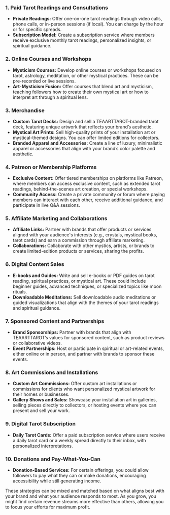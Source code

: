 
### **1. Paid Tarot Readings and Consultations**
   - **Private Readings:** Offer one-on-one tarot readings through video calls, phone calls, or in-person sessions (if local). You can charge by the hour or for specific spreads.
   - **Subscription Model:** Create a subscription service where members receive exclusive monthly tarot readings, personalized insights, or spiritual guidance.

### **2. Online Courses and Workshops**
   - **Mysticism Courses:** Develop online courses or workshops focused on tarot, astrology, meditation, or other mystical practices. These can be pre-recorded or live sessions.
   - **Art-Mysticism Fusion:** Offer courses that blend art and mysticism, teaching followers how to create their own mystical art or how to interpret art through a spiritual lens.

### **3. Merchandise**
   - **Custom Tarot Decks:** Design and sell a TEAARTTAROT-branded tarot deck, featuring unique artwork that reflects your brand’s aesthetic.
   - **Mystical Art Prints:** Sell high-quality prints of your installation art or mystical-themed designs. You can offer limited editions for collectors.
   - **Branded Apparel and Accessories:** Create a line of luxury, minimalistic apparel or accessories that align with your brand’s color palette and aesthetic.

### **4. Patreon or Membership Platforms**
   - **Exclusive Content:** Offer tiered memberships on platforms like Patreon, where members can access exclusive content, such as extended tarot readings, behind-the-scenes art creation, or special workshops.
   - **Community Access:** Create a private community or forum where paying members can interact with each other, receive additional guidance, and participate in live Q&A sessions.

### **5. Affiliate Marketing and Collaborations**
   - **Affiliate Links:** Partner with brands that offer products or services aligned with your audience's interests (e.g., crystals, mystical books, tarot cards) and earn a commission through affiliate marketing.
   - **Collaborations:** Collaborate with other mystics, artists, or brands to create limited-edition products or services, sharing the profits.

### **6. Digital Content Sales**
   - **E-books and Guides:** Write and sell e-books or PDF guides on tarot reading, spiritual practices, or mystical art. These could include beginner guides, advanced techniques, or specialized topics like moon rituals.
   - **Downloadable Meditations:** Sell downloadable audio meditations or guided visualizations that align with the themes of your tarot readings and spiritual guidance.

### **7. Sponsored Content and Partnerships**
   - **Brand Sponsorships:** Partner with brands that align with TEAARTTAROT’s values for sponsored content, such as product reviews or collaborative videos.
   - **Event Partnerships:** Host or participate in spiritual or art-related events, either online or in person, and partner with brands to sponsor these events.

### **8. Art Commissions and Installations**
   - **Custom Art Commissions:** Offer custom art installations or commissions for clients who want personalized mystical artwork for their homes or businesses.
   - **Gallery Shows and Sales:** Showcase your installation art in galleries, selling pieces directly to collectors, or hosting events where you can present and sell your work.

### **9. Digital Tarot Subscription**
   - **Daily Tarot Cards:** Offer a paid subscription service where users receive a daily tarot card or a weekly spread directly to their inbox, with personalized interpretations.

### **10. Donations and Pay-What-You-Can**
   - **Donation-Based Services:** For certain offerings, you could allow followers to pay what they can or make donations, encouraging accessibility while still generating income.

These strategies can be mixed and matched based on what aligns best with your brand and what your audience responds to most. As you grow, you might find certain revenue streams more effective than others, allowing you to focus your efforts for maximum profit.
